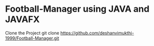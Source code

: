 # Football-Manager using JAVA and JAVAFX

Clone the Project
git clone https://github.com/deshanvimukthi-1999/Football-Manager.git
